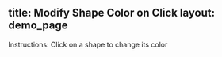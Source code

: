 title: Modify Shape Color on Click
layout: demo_page
---

Instructions: Click on a shape to change its color

<!-- {% iframe /downloads/code/sandbox/Modify_Shape_Color_on_Click.html %} -->

<!-- {% include_code Konva Modify Shape Color on Click sandbox/Modify_Shape_Color_on_Click.html %} -->